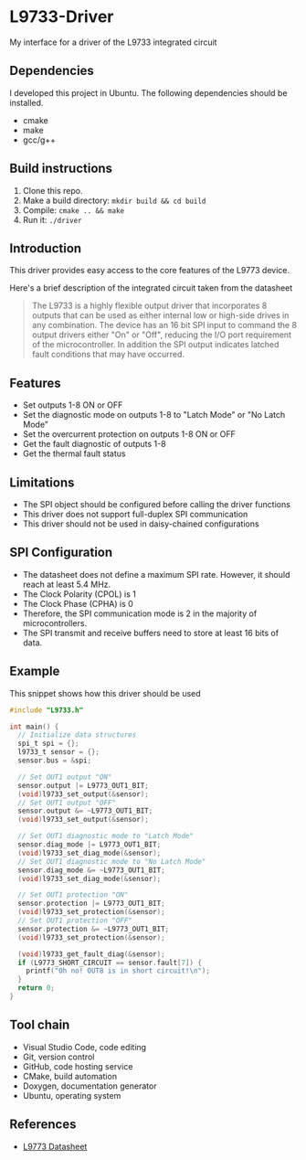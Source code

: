 # L9733-Driver
My interface for a driver of the L9733 integrated circuit

## Dependencies
I developed this project in Ubuntu. The following dependencies should be installed.
* cmake
* make
* gcc/g++

## Build instructions
1. Clone this repo.
2. Make a build directory: `mkdir build && cd build`
3. Compile: `cmake .. && make`
4. Run it: `./driver`

## Introduction
This driver provides easy access to the core features of the L9773 device.

Here's a brief description of the integrated circuit taken from the datasheet

> The L9733 is a highly flexible output driver that incorporates 8 outputs that can be used as either internal low or high-side drives in any combination. The device has an 16 bit SPI input to command the 8 output drivers either "On" or "Off", reducing the I/O port requirement of the microcontroller. In addition the SPI output indicates latched fault conditions that may have occurred.
>

## Features
* Set outputs 1-8 ON or OFF
* Set the diagnostic mode on outputs 1-8 to "Latch Mode" or "No Latch Mode"
* Set the overcurrent protection on outputs 1-8 ON or OFF
* Get the fault diagnostic of outputs 1-8
* Get the thermal fault status

## Limitations
* The SPI object should be configured before calling the driver functions
* This driver does not support full-duplex SPI communication
* This driver should not be used in daisy-chained configurations

## SPI Configuration

- The datasheet does not define a maximum SPI rate. However, it should reach at least 5.4 MHz.
- The Clock Polarity (CPOL) is 1
- The Clock Phase (CPHA) is 0
- Therefore, the SPI communication mode is 2 in the majority of microcontrollers.
- The SPI transmit and receive buffers need to store at least 16 bits of data.

## Example

This snippet shows how this driver should be used

```c
#include "L9733.h"

int main() {
  // Initialize data structures
  spi_t spi = {};
  l9733_t sensor = {};
  sensor.bus = &spi;

  // Set OUT1 output "ON"
  sensor.output |= L9773_OUT1_BIT;
  (void)l9733_set_output(&sensor);
  // Set OUT1 output "OFF"
  sensor.output &= ~L9773_OUT1_BIT;
  (void)l9733_set_output(&sensor);

  // Set OUT1 diagnostic mode to "Latch Mode"
  sensor.diag_mode |= L9773_OUT1_BIT;
  (void)l9733_set_diag_mode(&sensor);
  // Set OUT1 diagnostic mode to "No Latch Mode"
  sensor.diag_mode &= ~L9773_OUT1_BIT;
  (void)l9733_set_diag_mode(&sensor);

  // Set OUT1 protection "ON"
  sensor.protection |= L9773_OUT1_BIT;
  (void)l9733_set_protection(&sensor);
  // Set OUT1 protection "OFF"
  sensor.protection &= ~L9773_OUT1_BIT;
  (void)l9733_set_protection(&sensor);

  (void)l9733_get_fault_diag(&sensor);
  if (L9773_SHORT_CIRCUIT == sensor.fault[7]) {
    printf("Oh no! OUT8 is in short circuit!\n");
  }
  return 0;
}
```

## Tool chain
* Visual Studio Code, code editing
* Git, version control
* GitHub, code hosting service
* CMake, build automation
* Doxygen, documentation generator
* Ubuntu, operating system

## References
* [L9773 Datasheet](https://www.st.com/resource/en/datasheet/l9733.pdf)